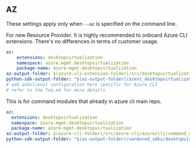 ## AZ

These settings apply only when `--az` is specified on the command line.

For new Resource Provider. It is highly recommended to onboard Azure CLI extensions. There's no differences in terms of customer usage. 

``` yaml $(az) && $(target-mode) != 'core'
az:
    extensions: desktopvirtualization
    namespace: azure.mgmt.desktopvirtualization
    package-name: azure-mgmt-desktopvirtualization
az-output-folder: $(azure-cli-extension-folder)/src/desktopvirtualization
python-sdk-output-folder: "$(az-output-folder)/azext_desktopvirtualization/vendored_sdks/desktopvirtualization"
# add additional configuration here specific for Azure CLI
# refer to the faq.md for more details
```



This is for command modules that already in azure cli main repo. 
``` yaml $(az) && $(target-mode) == 'core'
az:
  extensions: desktopvirtualization
  namespace: azure.mgmt.desktopvirtualization
  package-name: azure-mgmt-desktopvirtualization
az-output-folder: $(azure-cli-folder)/src/azure-cli/azure/cli/command_modules/desktopvirtualization
python-sdk-output-folder: "$(az-output-folder)/vendored_sdks/desktopvirtualization"
``` 